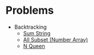 # Problems

- Backtracking
  - [Sum String](src/backtracking/SumString)
  - [All Subset (Number Array)](src/backtracking/AllSubset)
  - [N Queen](src/backtracking/NQueen/)
